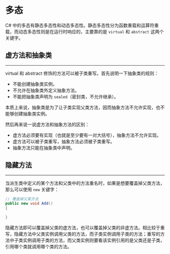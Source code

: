 # 多态

C# 中的多态有静态多态性和动态多态性。静态多态性分为函数重载和运算符重载，而动态多态性则是在运行时响应的，主要靠的是 `virtual` 和 `abstract` 这两个关键字。

## 虚方法和抽象类

---

virtual 和 abstract 修饰的方法可以被子类重写。首先说明一下抽象类的规则：

* 不能创建抽象类实例。
* 不允许在抽象类外定义抽象方法。
* 不能把抽象类声明为 `sealed`（密封类，不允许继承）。

本质上来说，抽象类是为了让子类实现父类方法，因而抽象方法不允许实现，也不能够创建抽象类实例。

然后再来说一说虚方法和抽象方法的区别：

* 虚方法必须要有实现（也就是至少要有一对大括号），抽象方法不允许实现。
* 虚方法可以被子类重写，抽象方法必须被子类重写。
* 抽象方法只能在抽象类中声明。

## 隐藏方法

---

当派生类中定义的某个方法和父类中的方法重名时，如果是想要覆盖掉父类方法，那么可以使用 `new` 关键字：

```csharp
// 覆盖掉父类方法
public new void Add()
{

}
```

隐藏方法即可以覆盖掉父类的虚方法，也可以覆盖掉父类的非虚方法。相比较于重写，隐藏方法中父类实例调用父类的方法，而子类实例调用子类的方法；重写的方法中子类实例调用子类的方法，而父类实例则要看该实例引用的是父类还是子类，引用哪个类就调用哪个类的方法。